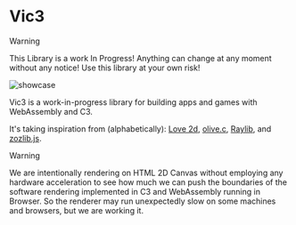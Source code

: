 # Vic3

> [!WARNING]
> This Library is a work In Progress! Anything can change at any moment without any notice! Use this library at your own risk!

![showcase](frontend-src/assets/showcase.png?raw=true)

Vic3 is a work-in-progress library for building apps and games with WebAssembly and C3.

It's taking inspiration from (alphabetically): [Love 2d](https://love2d.org/), [olive.c](https://github.com/tsoding/olive.c), [Raylib](https://www.raylib.com/), and [zozlib.js](https://github.com/tsoding/zozlib.js).

> [!WARNING]
> We are intentionally rendering on HTML 2D Canvas without employing any hardware acceleration to see how much we can push the boundaries of the software rendering implemented in C3 and WebAssembly running in Browser. So the renderer may run unexpectedly slow on some machines and browsers, but we are working it.
